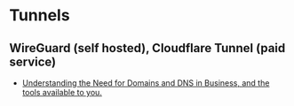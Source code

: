 # Tunnels
## WireGuard (self hosted), Cloudflare Tunnel (paid service)
- [Understanding the Need for Domains and DNS in Business, and the tools available to you.](https://youtu.be/1yWsVyMG6f4?list=PLjLkaXQ353210citr52k74DWb3IOzHWL7)
